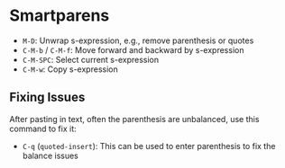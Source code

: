 # Smartparens

- `M-D`: Unwrap s-expression, e.g., remove parenthesis or quotes
- `C-M-b` / `C-M-f`: Move forward and backward by s-expression
- `C-M-SPC`: Select current s-expression
- `C-M-w`: Copy s-expression

## Fixing Issues

After pasting in text, often the parenthesis are unbalanced, use this command to fix it:

- `C-q` (`quoted-insert`): This can be used to enter parenthesis to fix the balance issues
